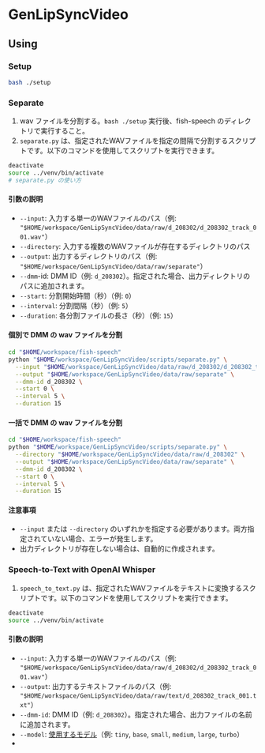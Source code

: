 # GenLipSyncVideo

## Using

### Setup

```bash
bash ./setup
```

### Separate

1. wav ファイルを分割する。`bash ./setup` 実行後、fish-speech のディレクトリで実行すること。
2. `separate.py` は、指定されたWAVファイルを指定の間隔で分割するスクリプトです。以下のコマンドを使用してスクリプトを実行できます。

```bash
deactivate
source ../venv/bin/activate
# separate.py の使い方
```

#### 引数の説明

- `--input`: 入力する単一のWAVファイルのパス（例: `"$HOME/workspace/GenLipSyncVideo/data/raw/d_208302/d_208302_track_001.wav"`）
- `--directory`: 入力する複数のWAVファイルが存在するディレクトリのパス
- `--output`: 出力するディレクトリのパス（例: `"$HOME/workspace/GenLipSyncVideo/data/raw/separate"`）
- `--dmm`-id: DMM ID（例: `d_208302`）。指定された場合、出力ディレクトリのパスに追加されます。
- `--start`: 分割開始時間（秒）（例: `0`）
- `--interval`: 分割間隔（秒）（例: `5`）
- `--duration`: 各分割ファイルの長さ（秒）（例: `15`）

#### 個別で DMM の wav ファイルを分割

```bash
cd "$HOME/workspace/fish-speech"
python "$HOME/workspace/GenLipSyncVideo/scripts/separate.py" \
  --input "$HOME/workspace/GenLipSyncVideo/data/raw/d_208302/d_208302_track_001.wav" \
  --output "$HOME/workspace/GenLipSyncVideo/data/raw/separate" \
  --dmm-id d_208302 \
  --start 0 \
  --interval 5 \
  --duration 15
```

#### 一括で DMM の wav ファイルを分割

```bash
cd "$HOME/workspace/fish-speech"
python "$HOME/workspace/GenLipSyncVideo/scripts/separate.py" \
  --directory "$HOME/workspace/GenLipSyncVideo/data/raw/d_208302" \
  --output "$HOME/workspace/GenLipSyncVideo/data/raw/separate" \
  --dmm-id d_208302 \
  --start 0 \
  --interval 5 \
  --duration 15
```

#### 注意事項

- `--input` または `--directory` のいずれかを指定する必要があります。両方指定されていない場合、エラーが発生します。
- 出力ディレクトリが存在しない場合は、自動的に作成されます。

### Speech-to-Text with OpenAI Whisper

1. `speech_to_text.py` は、指定されたWAVファイルをテキストに変換するスクリプトです。以下のコマンドを使用してスクリプトを実行できます。

```bash
deactivate
source ../venv/bin/activate
```

#### 引数の説明

- `--input`: 入力する単一のWAVファイルのパス（例: `"$HOME/workspace/GenLipSyncVideo/data/raw/d_208302/d_208302_track_001.wav"`）
- `--output`: 出力するテキストファイルのパス（例: `"$HOME/workspace/GenLipSyncVideo/data/raw/text/d_208302_track_001.txt"`）
- `--dmm-id`: DMM ID（例: `d_208302`）。指定された場合、出力ファイルの名前に追加されます。
- `--model`: [使用するモデル](https://github.com/openai/whisper?tab=readme-ov-file#available-models-and-languages)（例: `tiny`, `base`, `small`, `medium`, `large`, `turbo`）
-

